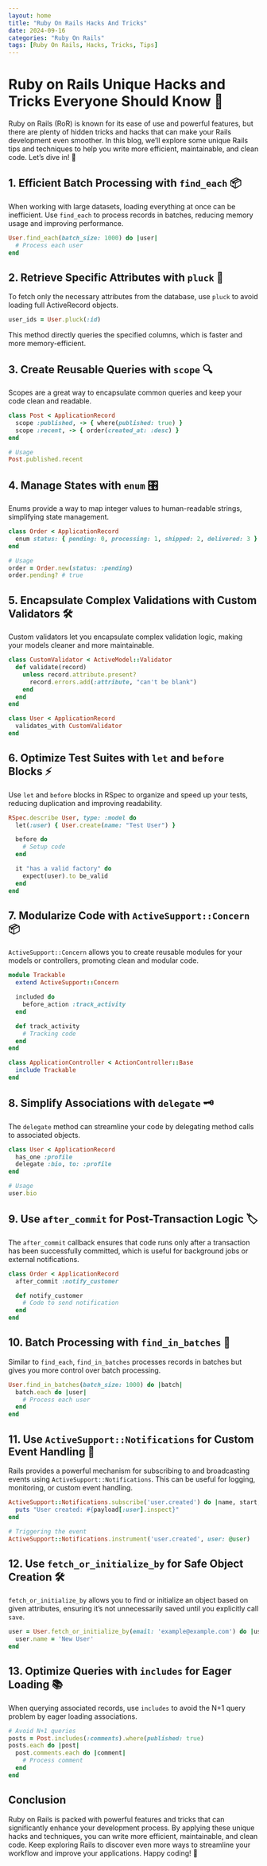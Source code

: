 ```yaml
---
layout: home
title: "Ruby On Rails Hacks And Tricks"
date: 2024-09-16
categories: "Ruby On Rails"
tags: [Ruby On Rails, Hacks, Tricks, Tips]
---
```


# Ruby on Rails Unique Hacks and Tricks Everyone Should Know 🚀

Ruby on Rails (RoR) is known for its ease of use and powerful features, but there are plenty of hidden tricks and hacks that can make your Rails development even smoother. In this blog, we’ll explore some unique Rails tips and techniques to help you write more efficient, maintainable, and clean code. Let’s dive in! 🌟

## 1. **Efficient Batch Processing with `find_each` 📦**

When working with large datasets, loading everything at once can be inefficient. Use `find_each` to process records in batches, reducing memory usage and improving performance.

```ruby
User.find_each(batch_size: 1000) do |user|
  # Process each user
end
```

## 2. **Retrieve Specific Attributes with `pluck` 🔧**

To fetch only the necessary attributes from the database, use `pluck` to avoid loading full ActiveRecord objects.

```ruby
user_ids = User.pluck(:id)
```

This method directly queries the specified columns, which is faster and more memory-efficient.

## 3. **Create Reusable Queries with `scope` 🔍**

Scopes are a great way to encapsulate common queries and keep your code clean and readable.

```ruby
class Post < ApplicationRecord
  scope :published, -> { where(published: true) }
  scope :recent, -> { order(created_at: :desc) }
end

# Usage
Post.published.recent
```

## 4. **Manage States with `enum` 🎛️**

Enums provide a way to map integer values to human-readable strings, simplifying state management.

```ruby
class Order < ApplicationRecord
  enum status: { pending: 0, processing: 1, shipped: 2, delivered: 3 }
end

# Usage
order = Order.new(status: :pending)
order.pending? # true
```

## 5. **Encapsulate Complex Validations with Custom Validators 🛠️**

Custom validators let you encapsulate complex validation logic, making your models cleaner and more maintainable.

```ruby
class CustomValidator < ActiveModel::Validator
  def validate(record)
    unless record.attribute.present?
      record.errors.add(:attribute, "can't be blank")
    end
  end
end

class User < ApplicationRecord
  validates_with CustomValidator
end
```

## 6. **Optimize Test Suites with `let` and `before` Blocks ⚡**

Use `let` and `before` blocks in RSpec to organize and speed up your tests, reducing duplication and improving readability.

```ruby
RSpec.describe User, type: :model do
  let(:user) { User.create(name: "Test User") }

  before do
    # Setup code
  end

  it "has a valid factory" do
    expect(user).to be_valid
  end
end
```

## 7. **Modularize Code with `ActiveSupport::Concern` 📦**

`ActiveSupport::Concern` allows you to create reusable modules for your models or controllers, promoting clean and modular code.

```ruby
module Trackable
  extend ActiveSupport::Concern

  included do
    before_action :track_activity
  end

  def track_activity
    # Tracking code
  end
end

class ApplicationController < ActionController::Base
  include Trackable
end
```

## 8. **Simplify Associations with `delegate` 🗝️**

The `delegate` method can streamline your code by delegating method calls to associated objects.

```ruby
class User < ApplicationRecord
  has_one :profile
  delegate :bio, to: :profile
end

# Usage
user.bio
```

## 9. **Use `after_commit` for Post-Transaction Logic 🏷️**

The `after_commit` callback ensures that code runs only after a transaction has been successfully committed, which is useful for background jobs or external notifications.

```ruby
class Order < ApplicationRecord
  after_commit :notify_customer

  def notify_customer
    # Code to send notification
  end
end
```

## 10. **Batch Processing with `find_in_batches` 🚀**

Similar to `find_each`, `find_in_batches` processes records in batches but gives you more control over batch processing.

```ruby
User.find_in_batches(batch_size: 1000) do |batch|
  batch.each do |user|
    # Process each user
  end
end
```

## 11. **Use `ActiveSupport::Notifications` for Custom Event Handling 📣**

Rails provides a powerful mechanism for subscribing to and broadcasting events using `ActiveSupport::Notifications`. This can be useful for logging, monitoring, or custom event handling.

```ruby
ActiveSupport::Notifications.subscribe('user.created') do |name, start, finish, id, payload|
  puts "User created: #{payload[:user].inspect}"
end

# Triggering the event
ActiveSupport::Notifications.instrument('user.created', user: @user)
```

## 12. **Use `fetch_or_initialize_by` for Safe Object Creation 🛠️**

`fetch_or_initialize_by` allows you to find or initialize an object based on given attributes, ensuring it’s not unnecessarily saved until you explicitly call `save`.

```ruby
user = User.fetch_or_initialize_by(email: 'example@example.com') do |user|
  user.name = 'New User'
end
```

## 13. **Optimize Queries with `includes` for Eager Loading 📚**

When querying associated records, use `includes` to avoid the N+1 query problem by eager loading associations.

```ruby
# Avoid N+1 queries
posts = Post.includes(:comments).where(published: true)
posts.each do |post|
  post.comments.each do |comment|
    # Process comment
  end
end
```

## Conclusion

Ruby on Rails is packed with powerful features and tricks that can significantly enhance your development process. By applying these unique hacks and techniques, you can write more efficient, maintainable, and clean code. Keep exploring Rails to discover even more ways to streamline your workflow and improve your applications. Happy coding! 🎉
